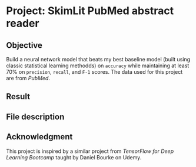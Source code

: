 # Project: SkimLit PubMed abstract reader

## Objective

Build a neural network model that beats my best baseline model (built using classic statistical learning methodds) on `accuracy` while maintaining at least $70$% on `precision`, `recall`, and `F-1` scores. The data used for this project are from *PubMed*.

## Result

## File description



## Acknowledgment

This project is inspired by a similar project from *TensorFlow for Deep Learning Bootcamp* taught by Daniel Bourke on Udemy.

